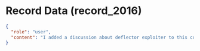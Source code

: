 # Record Data (record_2016)

```json
{
  "role": "user",
  "content": "I added a discussion about deflector exploiter to this conversation. Wtih the additional context what do you see and what do you have to say?"
}
```
